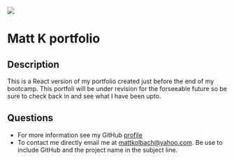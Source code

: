 ![](https://img.shields.io:/badge/License-NONE-blue)

# Matt K portfolio

## Description

This is a React version of my portfolio created just before the end of my bootcamp. This portfoli will be under revision for the forseeable future so be sure to check back in and see what I have been upto.



## Questions
- For more information see my GitHub [profile](https://github.com/MattKolbach)
- To contact me directly email me at <mattkolbach@yahoo.com>. Be use to include GitHub and the project name in the subject line.

